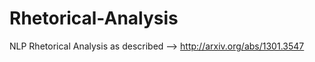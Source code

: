 Rhetorical-Analysis
===================

NLP Rhetorical Analysis as described --> http://arxiv.org/abs/1301.3547
